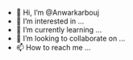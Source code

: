 


- 👋 Hi, I’m @Anwarkarbouj
- 👀 I’m interested in ...
- 🌱 I’m currently learning ...
- 💞️ I’m looking to collaborate on ...
- 📫 How to reach me ...

<!---
Anwarkarbouj/Anwarkarbouj is a ✨ special ✨ repository because its `README.md` (this file) appears on your GitHub profile.
You can click the Preview link to take a look at your changes.
--->
